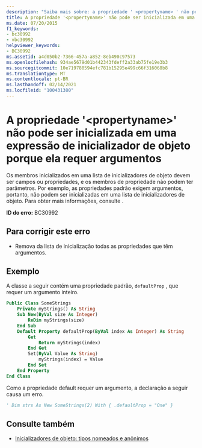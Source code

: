 ```yaml
---
description: "Saiba mais sobre: a propriedade ' <propertyname> ' não pode ser inicializada em uma expressão de inicializador de objeto porque requer argumentos"
title: A propriedade '<propertyname>' não pode ser inicializada em uma expressão de inicializador de objeto porque ela requer argumentos
ms.date: 07/20/2015
f1_keywords:
- bc30992
- vbc30992
helpviewer_keywords:
- BC30992
ms.assetid: a4d050b2-7366-457a-a852-8eb490c97573
ms.openlocfilehash: 934ae5679d01b442343fdeff2a33ab75fe19e3b3
ms.sourcegitcommit: 10e719780594efc781b15295e499c66f316068b8
ms.translationtype: MT
ms.contentlocale: pt-BR
ms.lasthandoff: 02/14/2021
ms.locfileid: "100431380"
---
```

# <a name="property-propertyname-cannot-be-initialized-in-an-object-initializer-expression-because-it-requires-arguments"></a>A propriedade '\<propertyname>' não pode ser inicializada em uma expressão de inicializador de objeto porque ela requer argumentos

Os membros inicializados em uma lista de inicializadores de objeto devem ser campos ou propriedades, e os membros de propriedade não podem ter parâmetros. Por exemplo, as propriedades padrão exigem argumentos, portanto, não podem ser inicializadas em uma lista de inicializadores de objeto. Para obter mais informações, consulte .  
  
 **ID do erro:** BC30992  
  
## <a name="to-correct-this-error"></a>Para corrigir este erro  
  
- Remova da lista de inicialização todas as propriedades que têm argumentos.  
  
## <a name="example"></a>Exemplo  

 A classe a seguir contém uma propriedade padrão, `defaultProp` , que requer um argumento inteiro.  
  
```vb  
Public Class SomeStrings  
    Private myStrings() As String  
    Sub New(ByVal size As Integer)  
        ReDim myStrings(size)  
    End Sub  
    Default Property defaultProp(ByVal index As Integer) As String  
        Get  
            Return myStrings(index)  
        End Get  
        Set(ByVal Value As String)  
            myStrings(index) = Value  
        End Set  
    End Property  
End Class  
```  
  
 Como a propriedade default requer um argumento, a declaração a seguir causa um erro.  
  
```vb  
' Dim strs As New SomeStrings(2) With { .defaultProp = "One" }  
```  
  
## <a name="see-also"></a>Consulte também

- [Inicializadores de objeto: tipos nomeados e anônimos](../programming-guide/language-features/objects-and-classes/object-initializers-named-and-anonymous-types.md)
